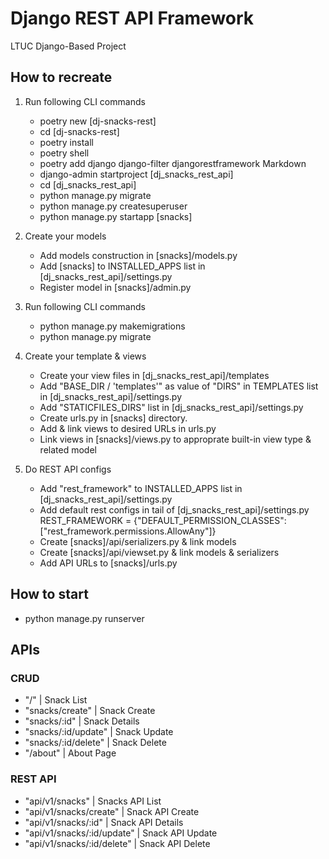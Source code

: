 # Django REST API Framework

LTUC Django-Based Project

## How to recreate

1. Run following CLI commands
    - poetry new [dj-snacks-rest]
    - cd [dj-snacks-rest]
    - poetry install
    - poetry shell
    - poetry add django django-filter djangorestframework Markdown
    - django-admin startproject [dj_snacks_rest_api]
    - cd [dj_snacks_rest_api]
    - python manage.py migrate
    - python manage.py createsuperuser
    - python manage.py startapp [snacks]

2. Create your models
    - Add models construction in [snacks]/models.py
    - Add [snacks] to INSTALLED_APPS list in [dj_snacks_rest_api]/settings.py
    - Register model in [snacks]/admin.py

3. Run following CLI commands
    - python manage.py makemigrations
    - python manage.py migrate

4. Create your template & views
    - Create your view files in [dj_snacks_rest_api]/templates
    - Add "BASE_DIR / 'templates'" as value of "DIRS" in TEMPLATES list in [dj_snacks_rest_api]/settings.py
    - Add "STATICFILES_DIRS" list in [dj_snacks_rest_api]/settings.py
    - Create urls.py in [snacks] directory.
    - Add & link views to desired URLs in urls.py
    - Link views in [snacks]/views.py to approprate built-in view type & related model

5. Do REST API configs
    - Add "rest_framework" to INSTALLED_APPS list in [dj_snacks_rest_api]/settings.py
    - Add default rest configs in tail of [dj_snacks_rest_api]/settings.py
        REST_FRAMEWORK = {"DEFAULT_PERMISSION_CLASSES": ["rest_framework.permissions.AllowAny"]}
    - Create [snacks]/api/serializers.py & link models
    - Create [snacks]/api/viewset.py & link models & serializers
    - Add API URLs to [snacks]/urls.py

## How to start

- python manage.py runserver

## APIs

### CRUD

- "/" | Snack List
- "snacks/create" | Snack Create
- "snacks/:id" | Snack Details
- "snacks/:id/update" | Snack Update
- "snacks/:id/delete" | Snack Delete
- "/about" | About Page

### REST API

- "api/v1/snacks" | Snacks API List
- "api/v1/snacks/create" | Snack API Create
- "api/v1/snacks/:id" | Snack API Details
- "api/v1/snacks/:id/update" | Snack API Update
- "api/v1/snacks/:id/delete" | Snack API Delete
